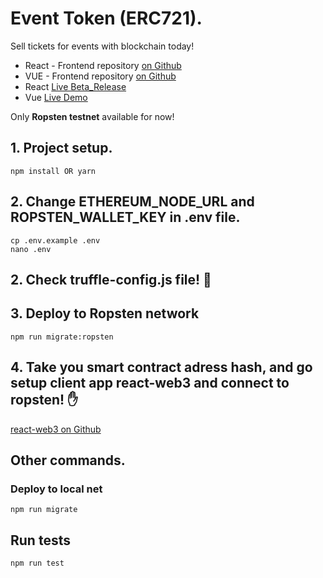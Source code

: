 # Event Token (ERC721).

Sell tickets for events with blockchain today!
- React - Frontend repository [on Github](https://github.com/chulavege1/React_dapp_example)
- VUE - Frontend repository [on Github](https://github.com/yurycooliq/eth-tickets)
- React [Live Beta_Release](https://moonlit-city-309815.ew.r.appspot.com/#/crypto)
- Vue [Live Demo](https://hungry-sammet-4eed59.netlify.app/)

Only **Ropsten testnet** available for now!
## 1. Project setup.
```
npm install OR yarn
```
## 2. Change ETHEREUM_NODE_URL and ROPSTEN_WALLET_KEY in .env file.
```
cp .env.example .env
nano .env
```
## 2. Check truffle-config.js file! 🧐
## 3. Deploy to Ropsten network 
```
npm run migrate:ropsten
```
## 4. Take you smart contract adress hash, and go setup client app react-web3 and connect to ropsten! ✋
[react-web3 on Github](https://github.com/chulavege1/React_dapp_example)
## Other commands.
### Deploy to local net
```
npm run migrate
```
## Run tests 
```
npm run test 
```
